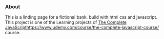 ### About

This is a linding page for a fictional bank. build with html css and javascript. 
This project is one of the Learning projects of [The Complete JavaScript]()https://www.udemy.com/course/the-complete-javascript-course/ course.
